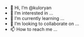- 👋 Hi, I’m @kuloryan
- 👀 I’m interested in ...
- 🌱 I’m currently learning ...
- 💞️ I’m looking to collaborate on ...
- 📫 How to reach me ...

<!---
kuloryan/kuloryan is a ✨ special ✨ repository because its `README.md` (this file) appears on your GitHub profile.
You can click the Preview link to take a look at your changes.
--->
